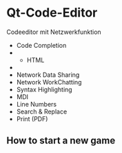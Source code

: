 Qt-Code-Editor
==============

Codeeditor mit Netzwerkfunktion

  * Code Completion
  * * HTML
  * 
  * Network Data Sharing
  * Network WorkChatting
  * Syntax Highlighting
  * MDI
  * Line Numbers
  * Search & Replace
  * Print (PDF)


How to start a new game
-----------------------
